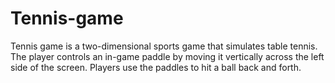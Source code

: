 # Tennis-game
Tennis game is a two-dimensional sports game that simulates table tennis. The player controls an in-game paddle by moving it vertically across the left side of the screen. Players use the paddles to hit a ball back and forth.
